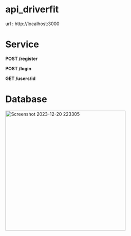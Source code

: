 ﻿# api_driverfit
url : http://localhost:3000

# Service
**POST /register** <br>

 
 **POST /login** <br>
 
 **GET /users/id** <br>


 # Database
<img width="374" alt="Screenshot 2023-12-20 223305" src="https://github.com/DriverFit/Backend/assets/103325979/32fcae7f-3786-42f8-bc56-c09c9e13930b">

